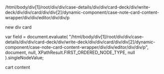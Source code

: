 /html/body/div[1]/root/div/div/case-details/div/div/card-deck/div/write-deck/div/div/card/div/div[2]/dynamic-component/case-note-card-content-wrapper/div/div/editor/div/div/p

new div card


  var field = document.evaluate(
    "/html/body/div[1]/root/div/div/case-details/div/div/card-deck/div/write-deck/div/div/card/div/div[2]/dynamic-component/case-note-card-content-wrapper/div/div/editor/div/div/p",
    document,
    null,
    XPathResult.FIRST_ORDERED_NODE_TYPE,
    null
  ).singleNodeValue;

cart content
